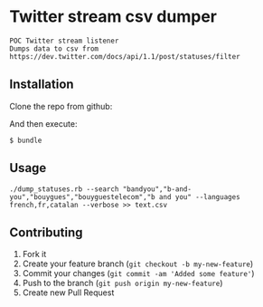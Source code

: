 # Twitter stream csv dumper

    POC Twitter stream listener
    Dumps data to csv from https://dev.twitter.com/docs/api/1.1/post/statuses/filter


## Installation

Clone the repo from github:



And then execute:

    $ bundle


## Usage

    ./dump_statuses.rb --search "bandyou","b-and-you","bouygues","bouyguestelecom","b and you" --languages french,fr,catalan --verbose >> text.csv


## Contributing

1. Fork it
2. Create your feature branch (`git checkout -b my-new-feature`)
3. Commit your changes (`git commit -am 'Added some feature'`)
4. Push to the branch (`git push origin my-new-feature`)
5. Create new Pull Request